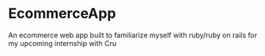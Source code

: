 # EcommerceApp
An ecommerce web app built to familiarize myself with ruby/ruby on rails for my upcoming internship with Cru

